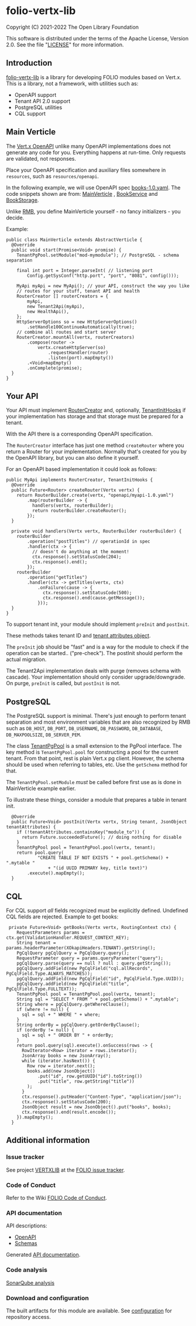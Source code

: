 # folio-vertx-lib

Copyright (C) 2021-2022 The Open Library Foundation

This software is distributed under the terms of the Apache License,
Version 2.0. See the file "[LICENSE](LICENSE)" for more information.

## Introduction

[folio-vertx-lib](https://github.com/folio-org/folio-vertx-lib)
is a library for developing FOLIO modules based on Vert.x. This is a
library, not a framework, with utilities such as:

 * OpenAPI support
 * Tenant API 2.0 support
 * PostgreSQL utilities
 * CQL support

## Main Verticle

The [Vert.x OpenAPI](https://vertx.io/docs/vertx-web-openapi/java/) unlike
many OpenAPI implementations does not generate any code for you. Everything
happens at run-time. Only requests are validated, not responses.

Place your OpenAPI specification and auxiliary files somewhere in `resources`,
such as `resources/openapi`.

In the following example, we will
use OpenAPI spec
[books-1.0.yaml](mod-example/src/main/resources/openapi/books-1.0.yaml).
The code snippets shown are from:
[MainVerticle](mod-example/src/main/java/org/folio/tlib/example/MainVerticle.java)
,
[BookService](mod-example/src/main/java/org/folio/tlib/example/service/BookService.java)
and
[BookStorage](mod-example/src/main/java/org/folio/tlib/example/storage/BookStorage.java).

Unlike
[RMB](https://github.com/folio-org/raml-module-builder), you define
MainVerticle yourself - no fancy initializers - you decide.

Example:
```
public class MainVerticle extends AbstractVerticle {
  @Override
  public void start(Promise<Void> promise) {
    TenantPgPool.setModule("mod-mymodule"); // PostgreSQL - schema separation

    final int port = Integer.parseInt( // listening port
        Config.getSysConf("http.port", "port", "8081", config()));

    MyApi myApi = new MyApi(); // your API, construct the way you like
    // routes for your stuff, tenant API and health
    RouterCreator [] routerCreators = {
        myApi,
        new Tenant2Api(myApi),
        new HealthApi(),
    };
    HttpServerOptions so = new HttpServerOptions()
        .setHandle100ContinueAutomatically(true);
    // combine all routes and start server
    RouterCreator.mountAll(vertx, routerCreators)
        .compose(router ->
            vertx.createHttpServer(so)
                .requestHandler(router)
                .listen(port).mapEmpty())
        .<Void>mapEmpty()
        .onComplete(promise);
  }
}
```

## Your API

Your API must implement [RouterCreator](core/src/main/java/org/folio/tlib/RouterCreator.java)
and, optionally, [TenantInitHooks](core/src/main/java/org/folio/tlib/TenantInitHooks.java)
if your implementation has storage and that storage must be prepared for a
tenant.

With the API there is a corresponding OpenAPI specification.

The `RouterCreator` interface has just one method `createRouter` where you
return a Router for your implementation. Normally that's created for you by the
OpenAPI library, but you can also define it yourself.

For an OpenAPI based implementation it could look as follows:

```
public MyApi implements RouterCreator, TenantInitHooks {
  @Override
  public Future<Router> createRouter(Vertx vertx) {
    return RouterBuilder.create(vertx, "openapi/myapi-1.0.yaml")
        .map(routerBuilder -> {
          handlers(vertx, routerBuilder);
          return routerBuilder.createRouter();
        });
  }

  private void handlers(Vertx vertx, RouterBuilder routerBuilder) {
    routerBuilder
        .operation("postTitles") // operationId in spec
        .handler(ctx -> {
          // doesn't do anything at the moment!
          ctx.response().setStatusCode(204);
          ctx.response().end();
        });
    routerBuilder
        .operation("getTitles")
        .handler(ctx -> getTitles(vertx, ctx)
            .onFailure(cause -> {
              ctx.response().setStatusCode(500);
              ctx.response().end(cause.getMessage());
            }));
  }
}
```

To support tenant init, your module should implement `preInit` and `postInit`.

These methods takes tenant ID and
[tenant attributes object](core/src/main/resources/openapi/schemas/tenantAttributes.json).

The `preInit` job should be "fast" and is a way for the module to check if the
operation can be started.. ("pre-check"). The postInit should perform the
actual migration.

The Tenant2Api implementation deals with purge (removes schema with cascade).
Your implementation should only consider upgrade/downgrade. On purge,
`preInit` is called, but `postInit` is not.

## PostgreSQL

The PostgreSQL support is minimal. There's just enough to perform tenant
separation and most environment variables that are also recognized by RMB
such as `DB_HOST`, `DB_PORT`, `DB_USERNAME`, `DB_PASSWORD`, `DB_DATABASE`,
`DB_MAXPOOLSIZE`, `DB_SERVER_PEM`.

The class [TenantPgPool](core/src/main/java/org/folio/tlib/postgres/TenantPgPool.java) is
a small extension to the PgPool interface. The key method is `TenantPgPool.pool`
for constructing a pool for the current tenant. From that point, rest is plain
Vert.x pg client. However, the schema should be used when referring to tables, etc.
Use the `getSchema` method for that.

The `TenantPgPool.setModule` *must* be called before first use as is done in
MainVerticle example earlier.

To illustrate these things, consider a module that prepares a table in
tenant init.

```
  @Override
  public Future<Void> postInit(Vertx vertx, String tenant, JsonObject tenantAttributes) {
    if (!tenantAttributes.containsKey("module_to")) {
      return Future.succeededFuture(); // doing nothing for disable
    }
    TenantPgPool pool = TenantPgPool.pool(vertx, tenant);
    return pool.query(
            "CREATE TABLE IF NOT EXISTS " + pool.getSchema() + ".mytable "
                + "(id UUID PRIMARY key, title text)")
        .execute().mapEmpty();
  }
```

## CQL

For CQL support *all* fields recognized must be explicitly defined. Undefined CQL
fields are rejected. Example to get books:

```
 private Future<Void> getBooks(Vertx vertx, RoutingContext ctx) {
    RequestParameters params = ctx.get(ValidationHandler.REQUEST_CONTEXT_KEY);
    String tenant = params.headerParameter(XOkapiHeaders.TENANT).getString();
    PgCqlQuery pgCqlQuery = PgCqlQuery.query();
    RequestParameter query = params.queryParameter("query");
    pgCqlQuery.parse(query == null ? null : query.getString());
    pgCqlQuery.addField(new PgCqlField("cql.allRecords", PgCqlField.Type.ALWAYS_MATCHES));
    pgCqlQuery.addField(new PgCqlField("id", PgCqlField.Type.UUID));
    pgCqlQuery.addField(new PgCqlField("title", PgCqlField.Type.FULLTEXT));
    TenantPgPool pool = TenantPgPool.pool(vertx, tenant);
    String sql = "SELECT * FROM " + pool.getSchema() + ".mytable";
    String where = pgCqlQuery.getWhereClause();
    if (where != null) {
      sql = sql + " WHERE " + where;
    }
    String orderBy = pgCqlQuery.getOrderByClause();
    if (orderBy != null) {
      sql = sql + " ORDER BY " + orderBy;
    }
    return pool.query(sql).execute().onSuccess(rows -> {
      RowIterator<Row> iterator = rows.iterator();
      JsonArray books = new JsonArray();
      while (iterator.hasNext()) {
        Row row = iterator.next();
        books.add(new JsonObject()
            .put("id", row.getUUID("id").toString())
            .put("title", row.getString("title"))
        );
      }
      ctx.response().putHeader("Content-Type", "application/json");
      ctx.response().setStatusCode(200);
      JsonObject result = new JsonObject().put("books", books);
      ctx.response().end(result.encode());
    }).mapEmpty();
  }
```

## Additional information

### Issue tracker

See project [VERTXLIB](https://issues.folio.org/browse/VERTXLIB)
at the [FOLIO issue tracker](https://dev.folio.org/guidelines/issue-tracker).

### Code of Conduct

Refer to the Wiki [FOLIO Code of Conduct](https://wiki.folio.org/display/COMMUNITY/FOLIO+Code+of+Conduct).

### API documentation

API descriptions:
 
 * [OpenAPI](core/src/main/resources/openapi/)
 * [Schemas](core/src/main/resources/openapi/schemas/)

Generated [API documentation](https://dev.folio.org/reference/api/#folio-vertx-lib).

### Code analysis

[SonarQube analysis](https://sonarcloud.io/project/overview?id=org.folio%3Avertx-lib)

### Download and configuration

The built artifacts for this module are available.
See [configuration](https://dev.folio.org/download/artifacts) for repository access.
